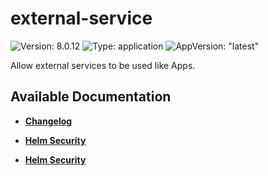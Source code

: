 # external-service

![Version: 8.0.12](https://img.shields.io/badge/Version-8.0.12-informational?style=flat-square) ![Type: application](https://img.shields.io/badge/Type-application-informational?style=flat-square) ![AppVersion: "latest"](https://img.shields.io/badge/AppVersion-"latest"-informational?style=flat-square)

Allow external services to be used like Apps.

## Available Documentation

- [**Changelog**](CHANGELOG)

- [**Helm Security**](container-security)

- [**Helm Security**](helm-security)

